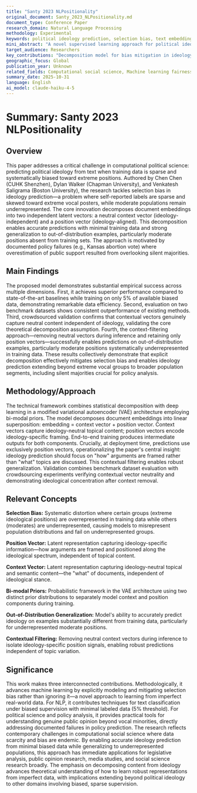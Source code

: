 ```yaml
---
title: "Santy 2023 NLPositionality"
original_document: Santy_2023_NLPositionality.md
document_type: Conference Paper
research_domain: Natural Language Processing
methodology: Experimental
keywords: political ideology prediction, selection bias, text embeddings, scarce supervision, out-of-distribution generalization
mini_abstract: "A novel supervised learning approach for political ideology prediction that decomposes document embeddings into neutral context and ideology-aligned position vectors, enabling accurate predictions from scarce and biased training data while generalizing to moderate populations underrepresented in labeled datasets."
target_audience: Researchers
key_contributions: "Decomposition model for bias mitigation in ideology prediction"
geographic_focus: Global
publication_year: Unknown
related_fields: Computational social science, Machine learning fairness, Social media analysis
summary_date: 2025-10-31
language: English
ai_model: claude-haiku-4-5
---
```


# Summary: Santy 2023 NLPositionality

## Overview

This paper addresses a critical challenge in computational political science: predicting political ideology from text when training data is sparse and systematically biased toward extreme positions. Authored by Chen Chen (CUHK Shenzhen), Dylan Walker (Chapman University), and Venkatesh Saligrama (Boston University), the research tackles selection bias in ideology prediction—a problem where self-reported labels are sparse and skewed toward extreme vocal posters, while moderate populations remain underrepresented. The core innovation decomposes document embeddings into two independent latent vectors: a neutral context vector (ideology-independent) and a position vector (ideology-aligned). This decomposition enables accurate predictions with minimal training data and strong generalization to out-of-distribution examples, particularly moderate positions absent from training sets. The approach is motivated by documented policy failures (e.g., Kansas abortion vote) where overestimation of public support resulted from overlooking silent majorities.

## Main Findings

The proposed model demonstrates substantial empirical success across multiple dimensions. First, it achieves superior performance compared to state-of-the-art baselines while training on only 5% of available biased data, demonstrating remarkable data efficiency. Second, evaluation on two benchmark datasets shows consistent outperformance of existing methods. Third, crowdsourced validation confirms that contextual vectors genuinely capture neutral content independent of ideology, validating the core theoretical decomposition assumption. Fourth, the context-filtering approach—removing neutral vectors during inference and retaining only position vectors—successfully enables predictions on out-of-distribution examples, particularly moderate positions systematically underrepresented in training data. These results collectively demonstrate that explicit decomposition effectively mitigates selection bias and enables ideology prediction extending beyond extreme vocal groups to broader population segments, including silent majorities crucial for policy analysis.

## Methodology/Approach

The technical framework combines statistical decomposition with deep learning in a modified variational autoencoder (VAE) architecture employing bi-modal priors. The model decomposes document embeddings into linear superposition: embedding = context vector + position vector. Context vectors capture ideology-neutral topical content; position vectors encode ideology-specific framing. End-to-end training produces intermediate outputs for both components. Crucially, at deployment time, predictions use exclusively position vectors, operationalizing the paper's central insight: ideology prediction should focus on "how" arguments are framed rather than "what" topics are discussed. This contextual filtering enables robust generalization. Validation combines benchmark dataset evaluation with crowdsourcing experiments verifying contextual vector neutrality and demonstrating ideological concentration after context removal.

## Relevant Concepts

**Selection Bias:** Systematic distortion where certain groups (extreme ideological positions) are overrepresented in training data while others (moderates) are underrepresented, causing models to misrepresent population distributions and fail on underrepresented groups.

**Position Vector:** Latent representation capturing ideology-specific information—how arguments are framed and positioned along the ideological spectrum, independent of topical content.

**Context Vector:** Latent representation capturing ideology-neutral topical and semantic content—the "what" of documents, independent of ideological stance.

**Bi-modal Priors:** Probabilistic framework in the VAE architecture using two distinct prior distributions to separately model context and position components during training.

**Out-of-Distribution Generalization:** Model's ability to accurately predict ideology on examples substantially different from training data, particularly for underrepresented moderate positions.

**Contextual Filtering:** Removing neutral context vectors during inference to isolate ideology-specific position signals, enabling robust predictions independent of topic variation.

## Significance

This work makes three interconnected contributions. Methodologically, it advances machine learning by explicitly modeling and mitigating selection bias rather than ignoring it—a novel approach to learning from imperfect real-world data. For NLP, it contributes techniques for text classification under biased supervision with minimal labeled data (5% threshold). For political science and policy analysis, it provides practical tools for understanding genuine public opinion beyond vocal minorities, directly addressing documented failures in policy prediction. The research reflects contemporary challenges in computational social science where data scarcity and bias are endemic. By enabling accurate ideology prediction from minimal biased data while generalizing to underrepresented populations, this approach has immediate applications for legislative analysis, public opinion research, media studies, and social science research broadly. The emphasis on decomposing content from ideology advances theoretical understanding of how to learn robust representations from imperfect data, with implications extending beyond political ideology to other domains involving biased, sparse supervision.
